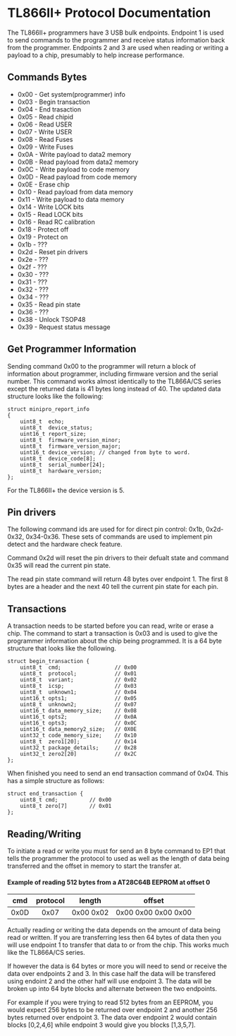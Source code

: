 
# TL866II+ Protocol Documentation #


The TL866II+ programmers have 3 USB bulk endpoints. Endpoint 1 is used to send commands to the programmer and receive status information back from the programmer. Endpoints 2 and 3 are used when reading or writing a payload to a chip, presumably to help increase performance.

## Commands Bytes ##

* 0x00 - Get system(programmer) info
* 0x03 - Begin transaction
* 0x04 - End trasaction
* 0x05 - Read chipid
* 0x06 - Read USER
* 0x07 - Write USER
* 0x08 - Read Fuses
* 0x09 - Write Fuses
* 0x0A - Write payload to data2 memory
* 0x0B - Read payload from data2 memory
* 0x0C - Write payload to code memory
* 0x0D - Read payload from code memory
* 0x0E - Erase chip
* 0x10 - Read payload from data memory
* 0x11 - Write payload to data memory
* 0x14 - Write LOCK bits
* 0x15 - Read LOCK bits
* 0x16 - Read RC calibration
* 0x18 - Protect off
* 0x19 - Protect on
* 0x1b - ???
* 0x2d - Reset pin drivers
* 0x2e - ???
* 0x2f - ???
* 0x30 - ???
* 0x31 - ???
* 0x32 - ???
* 0x34 - ???
* 0x35 - Read pin state
* 0x36 - ???
* 0x38 - Unlock TSOP48
* 0x39 - Request status message


## Get Programmer Information ##

Sending command 0x00 to the programmer will return a block of information about programmer, including firmware version and the serial number. This command works almost identically to the TL866A/CS series except the returned data is 41 bytes long instead of 40. The updated data structure looks like the following:
```
struct minipro_report_info
{
	uint8_t  echo;
	uint8_t  device_status;
	uint16_t report_size;
	uint8_t  firmware_version_minor;
	uint8_t  firmware_version_major;
	uint16_t device_version; // changed from byte to word.
	uint8_t  device_code[8];
	uint8_t  serial_number[24];
	uint8_t  hardware_version;
};

```

For the TL866II+ the device version is 5.

## Pin drivers ##

The following command ids are used for for direct pin control: 0x1b, 0x2d-0x32, 0x34-0x36. These sets of commands are used to implement pin detect and the hardware check feature.

Command 0x2d will reset the pin drivers to their defualt state and command 0x35 will read the current pin state.

The read pin state command will return 48 bytes over endpoint 1. The first 8 bytes are a header and the next 40 tell the current pin state for each pin.

## Transactions ##

A transaction needs to be started before you can read, write or erase a chip. The command to start a transaction is 0x03 and is used to give the programmer information about the chip being programmed. It is a 64 byte structure that looks like the following. 

```
struct begin_transaction {
	uint8_t  cmd;                 // 0x00
	uint8_t  protocol;            // 0x01
	uint8_t  variant;             // 0x02
	uint8_t  icsp;                // 0x03
	uint8_t  unknown1;            // 0x04
	uint16_t opts1;               // 0x05
	uint8_t  unknown2;            // 0x07
	uint16_t data_memory_size;    // 0x08
	uint16_t opts2;               // 0x0A
	uint16_t opts3;               // 0x0C
	uint16_t data_memory2_size;   // 0X0E
	uint32_t code_memory_size;    // 0x10
	uint8_t  zero1[20];           // 0x14
	uint32_t package_details;     // 0x28
	uint32_t zero2[20]            // 0x2C
};
```
When finished you need to send an end transaction command of 0x04. This has a simple structure as follows:

```
struct end_transaction {
	uint8_t cmd;          // 0x00
	uint8_t zero[7]       // 0x01
};
```


## Reading/Writing ##

To initiate a read or write you must for send an 8 byte command to EP1 that tells the programmer the protocol to used as well as the length of data being transferred and the offset in memory to start the transfer at.

#### Example of reading 512 bytes from a AT28C64B EEPROM at offset 0 ####


| cmd  | protocol | length  |offset              |
|:----:|:--------:|:-------:|:------------------:|
|0x0D  |0x07      |0x00 0x02| 0x00 0x00 0x00 0x00|


Actually reading or writing the data depends on the amount of data being read or written. If you are transferring less then 64 bytes of data then you will use endpoint 1 to transfer that data to or from the chip. This works much like the TL866A/CS series.

If however the data is 64 bytes or more you will need to send or receive the data over endpoints 2 and 3. In this case half the data will be transfered using endoint 2 and the other half will use endpoint 3. The data will be broken up into 64 byte blocks and alternate between the two endpoints.

For example if you were trying to read 512 bytes from an EEPROM, you would expect 256 bytes to be returned over endpoint 2 and another 256 bytes returned over endpoint 3. The data over endpoint 2 would contain blocks [0,2,4,6] while endpoint 3 would give you blocks [1,3,5,7].
